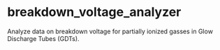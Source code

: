# breakdown_voltage_analyzer
Analyze data on breakdown voltage for partially ionized gasses in Glow Discharge Tubes (GDTs).
